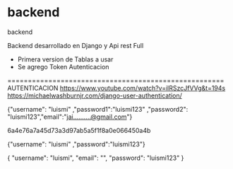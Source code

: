 # backend
backend

Backend desarrollado en Django y Api rest Full

- Primera version de Tablas a usar
- Se agrego Token Autenticacion

=====================================================
AUTENTICACION
https://www.youtube.com/watch?v=ilRSzcJfVVg&t=194s
https://michaelwashburnjr.com/django-user-authentication/


{"username": "luismi" ,"password1":"luismi123" ,"password2": "luismi123","email":"jai..........@gmail.com"}

6a4e76a7a45d73a3d97ab5a5f1f8a0e066450a4b

{"username": "luismi" ,"password":"luismi123"}

{
    "username": "luismi",
    "email": "",
    "password": "luismi123"
}
